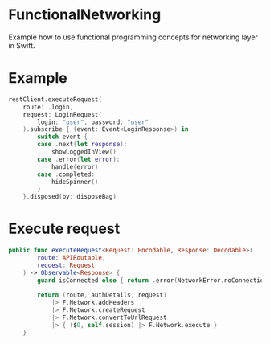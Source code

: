 # FunctionalNetworking
Example how to use functional programming concepts for networking layer in Swift.

# Example
```swift
restClient.executeRequest(
    route: .login,
    request: LoginRequest(
        login: "user", password: "user"
    ).subscribe { (event: Event<LoginResponse>) in
        switch event {
        case .next(let response):
            showLoggedInView()
        case .error(let error):
            handle(error)
        case .completed:
            hideSpinner()
        }
    }.disposed(by: disposeBag)
```

# Execute request
```swift
public func executeRequest<Request: Encodable, Response: Decodable>(
        route: APIRoutable,
        request: Request
    ) -> Observable<Response> {
        guard isConnected else { return .error(NetworkError.noConnection) }
        
        return (route, authDetails, request)
            |> F.Network.addHeaders
            |> F.Network.createRequest
            |> F.Network.convertToUrlRequest
            |> { ($0, self.session) |> F.Network.execute }
    }
```
